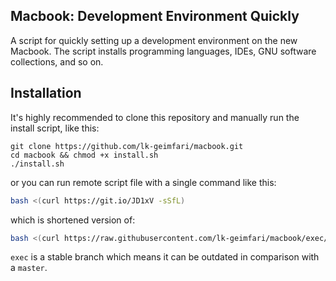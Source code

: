 ## Macbook: Development Environment Quickly

A script for quickly setting up a development environment on the new Macbook. The script installs programming languages, IDEs, GNU software collections, and so on.


## Installation

It's highly recommended to clone this repository and manually run the install script, like this:

```
git clone https://github.com/lk-geimfari/macbook.git
cd macbook && chmod +x install.sh
./install.sh
```

or you can run remote script file with a single command like this:

```bash
bash <(curl https://git.io/JD1xV -sSfL)
```

which is shortened version of:

```bash
bash <(curl https://raw.githubusercontent.com/lk-geimfari/macbook/exec/install.sh -sSf)
```

`exec` is a stable branch which means it can be outdated in comparison with a `master`.
